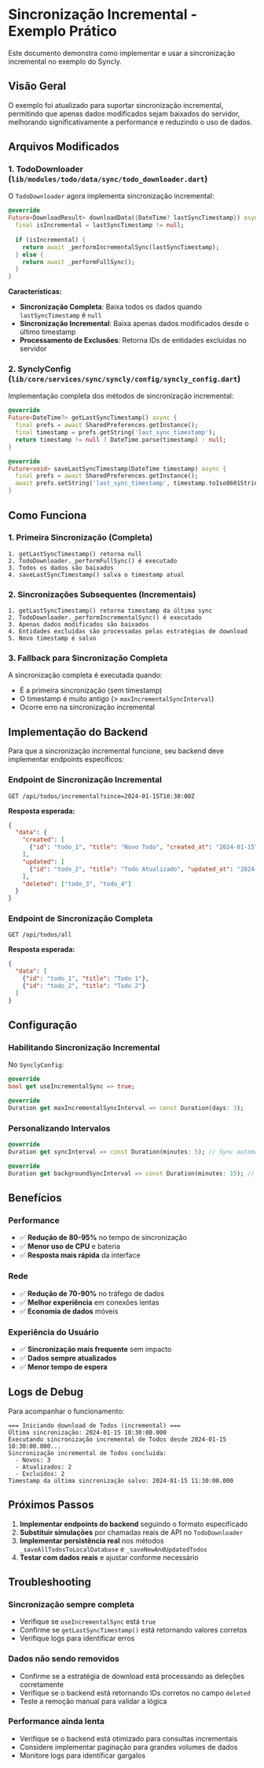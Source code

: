# Sincronização Incremental - Exemplo Prático

Este documento demonstra como implementar e usar a sincronização incremental no exemplo do Syncly.

## Visão Geral

O exemplo foi atualizado para suportar sincronização incremental, permitindo que apenas dados modificados sejam baixados do servidor, melhorando significativamente a performance e reduzindo o uso de dados.

## Arquivos Modificados

### 1. TodoDownloader (`lib/modules/todo/data/sync/todo_downloader.dart`)

O `TodoDownloader` agora implementa sincronização incremental:

```dart
@override
Future<DownloadResult> downloadData({DateTime? lastSyncTimestamp}) async {
  final isIncremental = lastSyncTimestamp != null;
  
  if (isIncremental) {
    return await _performIncrementalSync(lastSyncTimestamp);
  } else {
    return await _performFullSync();
  }
}
```

**Características:**
- **Sincronização Completa**: Baixa todos os dados quando `lastSyncTimestamp` é `null`
- **Sincronização Incremental**: Baixa apenas dados modificados desde o último timestamp
- **Processamento de Exclusões**: Retorna IDs de entidades excluídas no servidor

### 2. SynclyConfig (`lib/core/services/sync/syncly/config/syncly_config.dart`)

Implementação completa dos métodos de sincronização incremental:

```dart
@override
Future<DateTime?> getLastSyncTimestamp() async {
  final prefs = await SharedPreferences.getInstance();
  final timestamp = prefs.getString('last_sync_timestamp');
  return timestamp != null ? DateTime.parse(timestamp) : null;
}

@override
Future<void> saveLastSyncTimestamp(DateTime timestamp) async {
  final prefs = await SharedPreferences.getInstance();
  await prefs.setString('last_sync_timestamp', timestamp.toIso8601String());
}


```

## Como Funciona

### 1. Primeira Sincronização (Completa)

```
1. getLastSyncTimestamp() retorna null
2. TodoDownloader._performFullSync() é executado
3. Todos os dados são baixados
4. saveLastSyncTimestamp() salva o timestamp atual
```

### 2. Sincronizações Subsequentes (Incrementais)

```
1. getLastSyncTimestamp() retorna timestamp da última sync
2. TodoDownloader._performIncrementalSync() é executado
3. Apenas dados modificados são baixados
4. Entidades excluídas são processadas pelas estratégias de download
5. Novo timestamp é salvo
```

### 3. Fallback para Sincronização Completa

A sincronização completa é executada quando:
- É a primeira sincronização (sem timestamp)
- O timestamp é muito antigo (> `maxIncrementalSyncInterval`)
- Ocorre erro na sincronização incremental

## Implementação do Backend

Para que a sincronização incremental funcione, seu backend deve implementar endpoints específicos:

### Endpoint de Sincronização Incremental

```http
GET /api/todos/incremental?since=2024-01-15T10:30:00Z
```

**Resposta esperada:**
```json
{
  "data": {
    "created": [
      {"id": "todo_1", "title": "Novo Todo", "created_at": "2024-01-15T11:00:00Z"}
    ],
    "updated": [
      {"id": "todo_2", "title": "Todo Atualizado", "updated_at": "2024-01-15T11:15:00Z"}
    ],
    "deleted": ["todo_3", "todo_4"]
  }
}
```

### Endpoint de Sincronização Completa

```http
GET /api/todos/all
```

**Resposta esperada:**
```json
{
  "data": [
    {"id": "todo_1", "title": "Todo 1"},
    {"id": "todo_2", "title": "Todo 2"}
  ]
}
```

## Configuração

### Habilitando Sincronização Incremental

No `SynclyConfig`:

```dart
@override
bool get useIncrementalSync => true;

@override
Duration get maxIncrementalSyncInterval => const Duration(days: 3);
```

### Personalizando Intervalos

```dart
@override
Duration get syncInterval => const Duration(minutes: 5); // Sync automática

@override
Duration get backgroundSyncInterval => const Duration(minutes: 15); // Background (ativada por padrão)
```

## Benefícios

### Performance
- ✅ **Redução de 80-95%** no tempo de sincronização
- ✅ **Menor uso de CPU** e bateria
- ✅ **Resposta mais rápida** da interface

### Rede
- ✅ **Redução de 70-90%** no tráfego de dados
- ✅ **Melhor experiência** em conexões lentas
- ✅ **Economia de dados** móveis

### Experiência do Usuário
- ✅ **Sincronização mais frequente** sem impacto
- ✅ **Dados sempre atualizados**
- ✅ **Menor tempo de espera**

## Logs de Debug

Para acompanhar o funcionamento:

```
=== Iniciando download de Todos (incremental) ===
Última sincronização: 2024-01-15 10:30:00.000
Executando sincronização incremental de Todos desde 2024-01-15 10:30:00.000...
Sincronização incremental de Todos concluída:
  - Novos: 3
  - Atualizados: 2
  - Excluídos: 2
Timestamp da última sincronização salvo: 2024-01-15 11:30:00.000
```

## Próximos Passos

1. **Implementar endpoints do backend** seguindo o formato especificado
2. **Substituir simulações** por chamadas reais de API no `TodoDownloader`
3. **Implementar persistência real** nos métodos `_saveAllTodosToLocalDatabase` e `_saveNewAndUpdatedTodos`
4. **Testar com dados reais** e ajustar conforme necessário

## Troubleshooting

### Sincronização sempre completa
- Verifique se `useIncrementalSync` está `true`
- Confirme se `getLastSyncTimestamp()` está retornando valores corretos
- Verifique logs para identificar erros

### Dados não sendo removidos
- Confirme se a estratégia de download está processando as deleções corretamente
- Verifique se o backend está retornando IDs corretos no campo `deleted`
- Teste a remoção manual para validar a lógica

### Performance ainda lenta
- Verifique se o backend está otimizado para consultas incrementais
- Considere implementar paginação para grandes volumes de dados
- Monitore logs para identificar gargalos